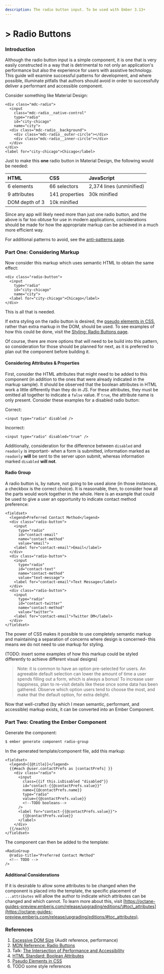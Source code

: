 ```yaml
---
description: The radio button input. To be used with Ember 3.13+
---
```


# &gt; Radio Buttons

### Introduction

Although the radio button input is a simple component, it is one that is very easily constructed in a way that is detrimental to not only an application's performance but also the experience for users with assistive technology. This guide will examine successful patterns for development, and where possible, illuminate pitfalls that authors should avoid in order to successfully deliver a performant and accessible component. 

Consider something like Material Design: 

```markup
<div class="mdc-radio">
  <input
    class="mdc-radio__native-control"
    type="radio"
    id="city-chicago"
    name="city">
  <div class="mdc-radio__background">
    <div class="mdc-radio__outer-circle"></div>
    <div class="mdc-radio__inner-circle"></div>
  </div>
</div>
<label for="city-chicago">Chicago</label>
```

Just to make this **one** radio button in Material Design, the following would be needed:

| HTML | CSS | JavaScript |
| :--- | :--- | :--- |
| 6 elements | 66 selectors | 2,374 lines \(unminified\) |
| 9 attributes | 141 properties | 30k minified |
| DOM depth of 3 | 10k minified |  |

Since any app will likely need more than just one radio button, and the above is far too obtuse for use in modern applications, considerations should be made for how the appropriate markup can be achieved in a much more efficient way. 

For additional patterns to avoid, see the [anti-patterns page](antipatterns-radio-buttons.md). 

### Part One: Considering Markup

Now consider this markup which uses semantic HTML to obtain the same effect:

```markup
<div class="radio-button">
  <input
    type="radio"
    id="city-chicago"
    name="city">
  <label for="city-chicago">Chicago</label>
</div>
```

This is all that is needed. 

If extra styling on the radio button is desired, the [pseudo elements in CSS](https://developer.mozilla.org/en-US/docs/Web/CSS/Pseudo-elements), rather than extra markup in the DOM, should be used. To see examples of how this could be done, visit the [Styling: Radio Buttons page](styling-radio-buttons.md). 

Of course, there are more options that will need to be build into this pattern, so consideration for those should be planned for next, as it is preferred to plan out the component before building it.

#### Considering Attributes & Properties

First, consider the HTML attributes that might need to be added to this component \(in addition to the ones that were already indicated in the markup sample\). It should be observed that the boolean attributes in HTML work a little differently than they do in JS. For these attributes, they must be omitted all together to indicate a `false` value. If `true`, the attribute name is only present. Consider these examples for a disabled radio button:

Correct:

```markup
<input type="radio" disabled />
```

Incorrect:

```markup
<input type="radio" disabled="true" />
```

Additionally, consideration for the difference between `disabled` and `readonly` is important- when a form is submitted, information marked as `readonly` **will** be sent to the server upon submit, whereas information marked `disabled` **will not**. 

#### Radio Group

A radio button is, by nature, not going to be used alone \(in those instances, a checkbox is the correct choice\). It is reasonable, then, to consider how all the parts would work together in the whole. Here is an example that could be used to give a user an opportunity to indicate contact method preference:

```markup
<fieldset>
  <legend>Preferred Contact Method</legend>
  <div class="radio-button">
    <input
      type="radio"
      id="contact-email"
      name="contact-method"
      value="email">
    <label for="contact-email">Email</label>
  </div>
  <div class="radio-button">
    <input
      type="radio"
      id="contact-text"
      name="contact-method"
      value="text-message">
    <label for="contact-email">Text Message</label>
  </div>
  <div class="radio-button">
    <input
      type="radio"
      id="contact-twitter"
      name="contact-method"
      value="twitter">
    <label for="contact-email">Twitter DM</label>
  </div>  
</fieldset>
```

The power of CSS makes it possible to use completely semantic markup and maintaining a separation of concerns where design is concerned- this means we do not need to use markup for styling. 

\(TODO: insert some examples of how this markup could be styled differently to achieve different visual designs\)

> Note: it is common to have an option pre-selected for users. An agreeable default selection can lower the amount of time a user spends filling out a form, which is always a bonus! To increase user happiness, plan to re-visit details like these once some data has been gathered. Observe which option users tend to choose the most, and make that the default option, for extra delight.

Now that well-crafted \(by which I mean semantic, performant, and accessible\) markup exists, it can be converted into an Ember Component. 

### Part Two: Creating the Ember Component

Generate the component:

```bash
$ ember generate component radio-group
```

In the generated template/component file, add this markup:

```markup
<fieldset>
  <legend>{{@title}}</legend>
  {{#each @user.contactPrefs as |contactPrefs| }}
    <div class="radio">
      <input
        class={{if this.isDisabled "disabled"}}
        id="contact-{{@contactPrefs.value}}"
        name={{@contactPrefs.name}}
        type="radio"
        value={{@contactPrefs.value}}
        <!--TODO booleans-->
      />
      <label for="contact-{{@contactPrefs.value}}">
        {{@contactPrefs.value}}
      </label>
    </div>
  {{/each}}  
</fieldset>
```

The component can then be added to the template: 

```markup
<RadioGroup 
  @radio-title="Preferred Contact Method"
  <!-- TODO -->
/>
```

#### Additional Considerations

If it is desirable to allow some attributes to be changed when the component is placed into the template, the specific placement of `...attributes` will allow the author to indicate which attributes can be changed and which cannot. To learn more about this, visit [https://octane-guides-preview.emberjs.com/release/upgrading/editions/\#toc\_attributes](https://octane-guides-preview.emberjs.com/release/upgrading/editions/#toc_attributes). 

### References

1. [Excessive DOM Size](https://developers.google.com/web/tools/lighthouse/audits/dom-size) \(Audit reference, performance\)
2. [MDN Reference: Radio Buttons](https://developer.mozilla.org/en-US/docs/Web/HTML/Element/input/radio)
3. Talk: [The Intersection of Performance and Accessibility](https://noti.st/ericwbailey/Yfyaxa)
4. [HTML Standard: Boolean Attributes](https://html.spec.whatwg.org/multipage/common-microsyntaxes.html#boolean-attributes)
5. [Pseudo Elements in CSS](https://developer.mozilla.org/en-US/docs/Web/CSS/Pseudo-elements)
6. TODO some style references

